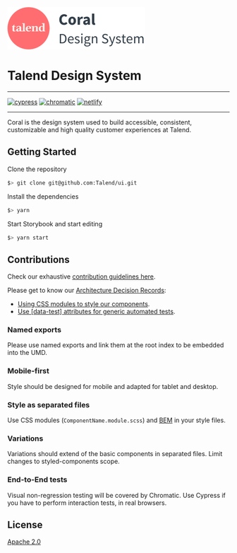 ![Coral](https://raw.githubusercontent.com/Talend/design-system/master/.storybook/logo.svg)

# Talend Design System

<hr />

[![cypress](https://github.com/Talend/ui/actions/workflows/design-system-component-testing.yml/badge.svg)](https://github.com/Talend/ui/actions/workflows/design-system-component-testing.yml)
[![chromatic](https://github.com/Talend/ui/actions/workflows/design-system-visual-testing.yml/badge.svg)](https://github.com/Talend/ui/actions/workflows/design-system-visual-testing.yml)
[![netlify](https://github.com/Talend/ui/actions/workflows/design-system-deploy.yml/badge.svg)](https://github.com/Talend/ui/actions/workflows/design-system-deploy.yml)

<hr />

Coral is the design system used to build accessible, consistent, customizable and high quality customer experiences at Talend.

## Getting Started

Clone the repository

```sh
$> git clone git@github.com:Talend/ui.git
```

Install the dependencies

```sh
$> yarn
```

Start Storybook and start editing

```sh
$> yarn start
```

## Contributions

Check our exhaustive [contribution guidelines here](./CONTRIBUTING.md).

Please get to know our [Architecture Decision Records](https://github.com/joelparkerhenderson/architecture-decision-record#what-is-an-architecture-decision-record):

- [Using CSS modules to style our components](./adr/css-modules.md).
- [Use [data-test] attributes for generic automated tests](./adr/css-modules.md).

### Named exports

Please use named exports and link them at the root index to be embedded into the UMD.

### Mobile-first

Style should be designed for mobile and adapted for tablet and desktop.

### Style as separated files

Use CSS modules (`ComponentName.module.scss`) and [BEM](http://getbem.com/introduction/) in your style files.

### Variations

Variations should extend of the basic components in separated files.
Limit changes to styled-components scope.

### End-to-End tests

Visual non-regression testing will be covered by Chromatic.
Use Cypress if you have to perform interaction tests, in real browsers.

## License

[Apache 2.0](https://github.com/Talend/design-system/blob/master/LICENSE)
